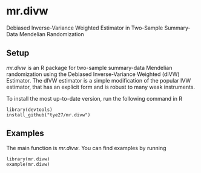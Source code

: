 # mr.divw
Debiased Inverse-Variance Weighted Estimator in Two-Sample Summary-Data Mendelian Randomization

## Setup
*mr.divw* is an R package for two-sample summary-data Mendelian randomization using the Debiased Inverse-Variance Weighted (dIVW) Estimator. 
The dIVW estimator is a simple modification of the popular IVW estimator, that has an explicit form and is robust to many weak instruments. 

To install the most up-to-date version, run the following command in R

```
library(devtools)
install_github("tye27/mr.divw")
```

## Examples
The main function is *mr.divw*. You can find examples by running

```
library(mr.divw)
example(mr.divw) 
```





